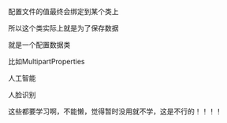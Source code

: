 配置文件的值最终会绑定到某个类上

所以这个类实际上就是为了保存数据

就是一个配置数据类



比如MultipartProperties



人工智能

人脸识别



这些都要学习啊，不能懒，觉得暂时没用就不学，这是不行的！！！！





